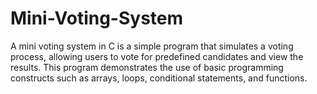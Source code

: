 # Mini-Voting-System
A mini voting system in C is a simple program that simulates a voting process, allowing users to vote for predefined candidates and view the results. This program demonstrates the use of basic programming constructs such as arrays, loops, conditional statements, and functions.
